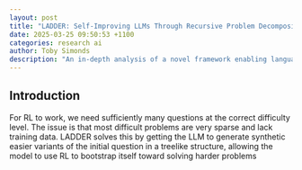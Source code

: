 ```yaml
---
layout: post
title: "LADDER: Self-Improving LLMs Through Recursive Problem Decomposition"
date: 2025-03-25 09:50:53 +1100
categories: research ai
author: Toby Simonds
description: "An in-depth analysis of a novel framework enabling language models to autonomously improve their problem-solving capabilities through recursive decomposition."
---
```


## Introduction

For RL to work, we need sufficiently many questions at the correct difficulty level. The
issue is that most difficult problems are very sparse and lack training data. LADDER
solves this by getting the LLM to generate synthetic easier variants of the initial question
in a treelike structure, allowing the model to use RL to bootstrap itself toward solving
harder problems
